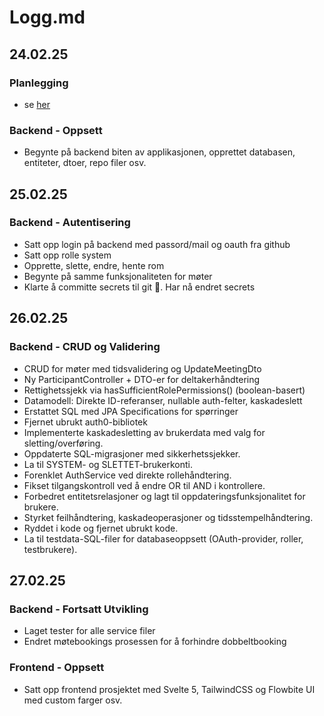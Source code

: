 # Logg.md

## 24.02.25

### Planlegging

- se [her](https://github.com/Kireobat/testfagprove/blob/master/docs/plan.md)

### Backend - Oppsett

- Begynte på backend biten av applikasjonen, opprettet databasen, entiteter, dtoer, repo filer osv.

## 25.02.25

### Backend - Autentisering

- Satt opp login på backend med passord/mail og oauth fra github
- Satt opp rolle system
- Opprette, slette, endre, hente rom
- Begynte på samme funksjonaliteten for møter
- Klarte å committe secrets til git 🤡. Har nå endret secrets

## 26.02.25

### Backend - CRUD og Validering

- CRUD for møter med tidsvalidering og UpdateMeetingDto
- Ny ParticipantController + DTO-er for deltakerhåndtering
- Rettighetssjekk via hasSufficientRolePermissions() (boolean-basert)
- Datamodell: Direkte ID-referanser, nullable auth-felter, kaskadeslett
- Erstattet SQL med JPA Specifications for spørringer
- Fjernet ubrukt auth0-bibliotek
- Implementerte kaskadesletting av brukerdata med valg for sletting/overføring.
- Oppdaterte SQL-migrasjoner med sikkerhetssjekker.
- La til SYSTEM- og SLETTET-brukerkonti.
- Forenklet AuthService ved direkte rollehåndtering.
- Fikset tilgangskontroll ved å endre OR til AND i kontrollere.
- Forbedret entitetsrelasjoner og lagt til oppdateringsfunksjonalitet for brukere.
- Styrket feilhåndtering, kaskadeoperasjoner og tidsstempelhåndtering.
- Ryddet i kode og fjernet ubrukt kode.
- La til testdata-SQL-filer for databaseoppsett (OAuth-provider, roller, testbrukere).

## 27.02.25

### Backend - Fortsatt Utvikling

- Laget tester for alle service filer
- Endret møtebookings prosessen for å forhindre dobbeltbooking

### Frontend - Oppsett

- Satt opp frontend prosjektet med Svelte 5, TailwindCSS og Flowbite UI med custom farger osv.
